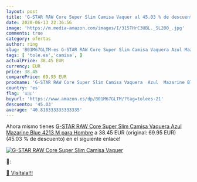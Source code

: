 ```yaml
---
layout: post
title: 'G-STAR RAW Core Super Slim Camisa Vaquer al 45.03 % de descuento'
date: 2020-06-13 22:36:56
image: 'https://m.media-amazon.com/images/I/315THrC3UBL._SL200_.jpg'
comments: true
category: ofertas
author: ring
slug: 'B01M67GLTM-es G-STAR RAW Core Super Slim Camisa Vaquera Azul Mazarine...'
tags: [ 'tole.es','camisa', ]
actualPrice: 38.45 EUR
currency: EUR
price: 38.45
comparePrice: 69.95 EUR
prodname: 'G-STAR RAW Core Super Slim Camisa Vaquera  Azul  Mazarine Blue 4213   M para Hombre'
country: 'es'
flag: '🇪🇸'
buyurl: 'https://www.amazon.es/dp/B01M67GLTM/?tag=tolees-21'
descuento: '45.03'
average: '40.818333333333335'
---
```


Ahora mismo tienes [G-STAR RAW Core Super Slim Camisa Vaquera  Azul  Mazarine Blue 4213   M para Hombre](https://www.amazon.es/dp/B01M67GLTM/?tag=tolees-21) a 38.45 EUR (original: 69.95 EUR) (45.03 %  de descuento) en el siguiente enlace!

[![G-STAR RAW Core Super Slim Camisa Vaquer](https://m.media-amazon.com/images/I/315THrC3UBL._SL200_.jpg)](https://www.amazon.es/dp/B01M67GLTM/?tag=tolees-21)

🔎:


[🛒 Visítala!!!](https://www.amazon.es/dp/B01M67GLTM/?tag=tolees-21)

